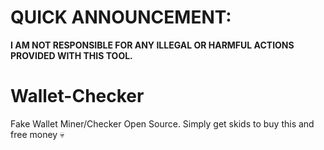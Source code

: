 # QUICK ANNOUNCEMENT:
**I AM NOT RESPONSIBLE FOR ANY ILLEGAL OR HARMFUL ACTIONS PROVIDED WITH THIS TOOL.**

# Wallet-Checker
Fake Wallet Miner/Checker Open Source. Simply get skids to buy this and free money 💀
